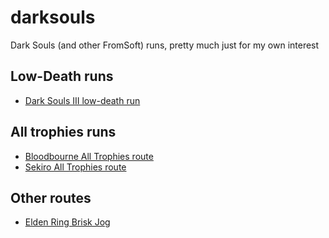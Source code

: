# darksouls
Dark Souls (and other FromSoft) runs, pretty much just for my own interest


## Low-Death runs
- [Dark Souls III low-death run](DSIII_Low_Death.md)

## All trophies runs
- [Bloodbourne All Trophies route](Bloodbourne_all_Trophies.md)
- [Sekiro All Trophies route](Sekiro_all_Trophies.md)

## Other routes
- [Elden Ring Brisk Jog](Elden_Ring.md)
